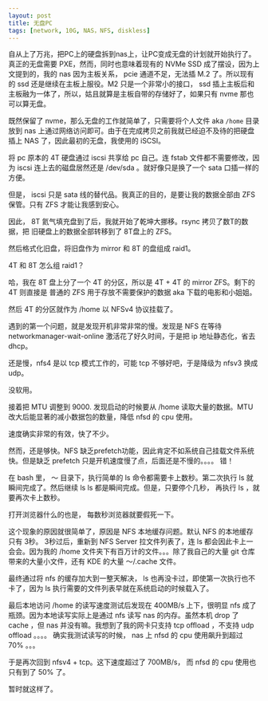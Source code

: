 ```yaml
---
layout: post
title: 无盘PC
tags: [network, 10G, NAS，NFS, diskless]
---
```


自从上了万兆，把PC上的硬盘拆到nas上，让PC变成无盘的计划就开始执行了。真正的无盘需要 PXE，然而，同时也意味着现有的 NVMe SSD 成了摆设，因为上文提到的，我的 nas 因为主板关系， pcie 通道不足，无法插 M.2 了。所以现有的 ssd 还是继续在主板上服役。M2 只是一个非常小的接口， ssd 插上主板后和主板融为一体了，所以，姑且就算是主板自带的存储好了，如果只有 nvme 那也可以算无盘。



既然保留了 nvme，那么无盘的工作就简单了，只需要将个人文件  aka ``/home`` 目录放到 nas 上通过网络访问即可。由于在完成拷贝之前我就已经迫不及待的把硬盘插上 NAS 了，因此最初的无盘，我使用的 iSCSI。

将 pc 原本的 4T 硬盘通过 iscsi 共享给 pc 自己。连 fstab 文件都不需要修改，因为 iscsi 连上去的磁盘居然还是 /dev/sda 。就好像只是换了一个 sata 口插一样的方便。

但是， iscsi 只是 sata 线的替代品。我真正的目的，是要让我的数据全部由 ZFS 保管。只有 ZFS 才能让我感到安心。

因此， 8T 氦气填充盘到了后，我就开始了乾坤大挪移。rsync 拷贝了数T的数据，把 旧硬盘上的数据全部转移到了 8T盘上的 ZFS。

然后格式化旧盘，将旧盘作为 mirror 和 8T 的盘组成 raid1。

4T 和 8T 怎么组 raid1？

哈，我在 8T 盘上分了一个 4T 的分区，所以是 4T + 4T 的 mirror ZFS。剩下的 4T 则直接是 普通的 ZFS 用于存放不需要保护的数据 aka 下载的电影和小姐姐。

然后 4T 的分区就作为 /home 以 NFSv4 协议挂载了。

遇到的第一个问题，就是发现开机非常非常的慢。发现是 NFS 在等待 networkmanager-wait-online 激活花了好久时间，于是把 ip 地址静态化，省去 dhcp。

还是慢，nfs4 是以 tcp 模式工作的，可能 tcp 不够好吧，于是降级为 nfsv3 换成 udp。

没软用。

接着把 MTU 调整到  9000. 发现启动的时候要从 /home 读取大量的数据。MTU 改大后能显著的减小数据包的数量，降低 nfsd 的 cpu 使用。

速度确实非常的有效，快了不少。

然而，还是够快。NFS 缺乏prefetch功能，因此肯定不如系统自己挂载文件系统快。但是缺乏 prefetch 只是开机速度慢了点，后面还是不慢的。。。。 错！

在 bash 里， ～ 目录下，执行简单的 ls 命令都需要卡上数秒。第二次执行 ls 就瞬间完成了。然后继续 ls ls 都是瞬间完成。但是，只要停个几秒， 再执行 ls ，就要再次卡上数秒。

打开浏览器什么的也是， 每数秒浏览器就要假死一下。

这个现象的原因就很简单了，原因是 NFS 本地缓存问题。默认 NFS 的本地缓存只有 3秒。 3秒过后，重新到 NFS Server 拉文件列表了，连 ls 都会因此卡上一会会。因为我的 /home 文件夹下有百万计的文件。。。除了我自己的大量 git 仓库带来的大量小文件，还有 KDE 的大量 ～/.cache 文件。

最终通过将 nfs 的缓存加大到一整天解决， ls 也再没卡过，即使第一次执行也不卡了，因为 ls 执行需要的文件列表早就在系统启动的时候载入了。

最后本地访问 /home 的读写速度测试后发现在 400MB/s 上下，很明显 nfs 成了瓶颈。因为本地读写实际上是通过 nfs 读写 nas 的内存。虽然本机 drop 了 cache ，但 nas 并没有嘛。我想到了我的网卡只支持 tcp offload ，不支持 udp offload 。。。。 确实我测试读写的时候， nas 上 nfsd 的 cpu 使用飙升到超过 70% 。。。

于是再次回到 nfsv4 + tcp。这下速度超过了 700MB/s， 而 nfsd 的 cpu 使用也只有到了 50% 了。

暂时就这样了。

